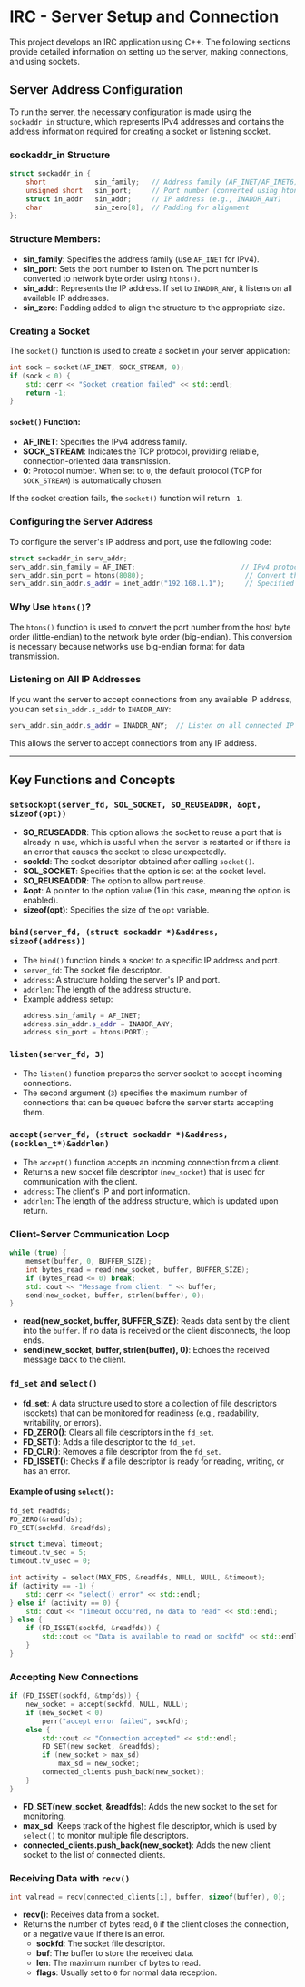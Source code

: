 # IRC  - Server Setup and Connection

This project develops an IRC application using C++. The following sections provide detailed information on setting up the server, making connections, and using sockets.

## Server Address Configuration

To run the server, the necessary configuration is made using the `sockaddr_in` structure, which represents IPv4 addresses and contains the address information required for creating a socket or listening socket.

### sockaddr_in Structure

```cpp
struct sockaddr_in {
    short            sin_family;   // Address family (AF_INET/AF_INET6)
    unsigned short   sin_port;     // Port number (converted using htons())
    struct in_addr   sin_addr;     // IP address (e.g., INADDR_ANY)
    char             sin_zero[8];  // Padding for alignment
};
```

### Structure Members:

- **sin_family**: Specifies the address family (use `AF_INET` for IPv4).
- **sin_port**: Sets the port number to listen on. The port number is converted to network byte order using `htons()`.
- **sin_addr**: Represents the IP address. If set to `INADDR_ANY`, it listens on all available IP addresses.
- **sin_zero**: Padding added to align the structure to the appropriate size.

### Creating a Socket

The `socket()` function is used to create a socket in your server application:

```cpp
int sock = socket(AF_INET, SOCK_STREAM, 0);
if (sock < 0) {
    std::cerr << "Socket creation failed" << std::endl;
    return -1;
}
```

#### `socket()` Function:

- **AF_INET**: Specifies the IPv4 address family.
- **SOCK_STREAM**: Indicates the TCP protocol, providing reliable, connection-oriented data transmission.
- **0**: Protocol number. When set to `0`, the default protocol (TCP for `SOCK_STREAM`) is automatically chosen.

If the socket creation fails, the `socket()` function will return `-1`.

### Configuring the Server Address

To configure the server's IP address and port, use the following code:

```cpp
struct sockaddr_in serv_addr;
serv_addr.sin_family = AF_INET;                          // IPv4 protocol
serv_addr.sin_port = htons(8080);                         // Convert the port number to network byte order
serv_addr.sin_addr.s_addr = inet_addr("192.168.1.1");     // Specified IP address
```

### Why Use `htons()`?

The `htons()` function is used to convert the port number from the host byte order (little-endian) to the network byte order (big-endian). This conversion is necessary because networks use big-endian format for data transmission.

### Listening on All IP Addresses

If you want the server to accept connections from any available IP address, you can set `sin_addr.s_addr` to `INADDR_ANY`:

```cpp
serv_addr.sin_addr.s_addr = INADDR_ANY;  // Listen on all connected IP addresses
```

This allows the server to accept connections from any IP address.

---

## Key Functions and Concepts

### `setsockopt(server_fd, SOL_SOCKET, SO_REUSEADDR, &opt, sizeof(opt))`
- **SO_REUSEADDR**: This option allows the socket to reuse a port that is already in use, which is useful when the server is restarted or if there is an error that causes the socket to close unexpectedly.
- **sockfd**: The socket descriptor obtained after calling `socket()`.
- **SOL_SOCKET**: Specifies that the option is set at the socket level.
- **SO_REUSEADDR**: The option to allow port reuse.
- **&opt**: A pointer to the option value (1 in this case, meaning the option is enabled).
- **sizeof(opt)**: Specifies the size of the `opt` variable.

### `bind(server_fd, (struct sockaddr *)&address, sizeof(address))`
- The `bind()` function binds a socket to a specific IP address and port.
- `server_fd`: The socket file descriptor.
- `address`: A structure holding the server's IP and port.
- `addrlen`: The length of the address structure.
- Example address setup:
  ```cpp
  address.sin_family = AF_INET;
  address.sin_addr.s_addr = INADDR_ANY;
  address.sin_port = htons(PORT);
  ```

### `listen(server_fd, 3)`
- The `listen()` function prepares the server socket to accept incoming connections. 
- The second argument (`3`) specifies the maximum number of connections that can be queued before the server starts accepting them.

### `accept(server_fd, (struct sockaddr *)&address, (socklen_t*)&addrlen)`
- The `accept()` function accepts an incoming connection from a client.
- Returns a new socket file descriptor (`new_socket`) that is used for communication with the client.
- `address`: The client's IP and port information.
- `addrlen`: The length of the address structure, which is updated upon return.

### Client-Server Communication Loop
```cpp
while (true) {
    memset(buffer, 0, BUFFER_SIZE);
    int bytes_read = read(new_socket, buffer, BUFFER_SIZE);
    if (bytes_read <= 0) break;
    std::cout << "Message from client: " << buffer;
    send(new_socket, buffer, strlen(buffer), 0);
}
```
- **read(new_socket, buffer, BUFFER_SIZE)**: Reads data sent by the client into the `buffer`. If no data is received or the client disconnects, the loop ends.
- **send(new_socket, buffer, strlen(buffer), 0)**: Echoes the received message back to the client.

### `fd_set` and `select()`
- **fd_set**: A data structure used to store a collection of file descriptors (sockets) that can be monitored for readiness (e.g., readability, writability, or errors).
- **FD_ZERO()**: Clears all file descriptors in the `fd_set`.
- **FD_SET()**: Adds a file descriptor to the `fd_set`.
- **FD_CLR()**: Removes a file descriptor from the `fd_set`.
- **FD_ISSET()**: Checks if a file descriptor is ready for reading, writing, or has an error.

#### Example of using `select()`:
```cpp
fd_set readfds;
FD_ZERO(&readfds);
FD_SET(sockfd, &readfds);

struct timeval timeout;
timeout.tv_sec = 5;
timeout.tv_usec = 0;

int activity = select(MAX_FDS, &readfds, NULL, NULL, &timeout);
if (activity == -1) {
    std::cerr << "select() error" << std::endl;
} else if (activity == 0) {
    std::cout << "Timeout occurred, no data to read" << std::endl;
} else {
    if (FD_ISSET(sockfd, &readfds)) {
        std::cout << "Data is available to read on sockfd" << std::endl;
    }
}
```

### Accepting New Connections
```cpp
if (FD_ISSET(sockfd, &tmpfds)) {
    new_socket = accept(sockfd, NULL, NULL);
    if (new_socket < 0)
        perr("accept error failed", sockfd);
    else {
        std::cout << "Connection accepted" << std::endl;
        FD_SET(new_socket, &readfds);
        if (new_socket > max_sd)
            max_sd = new_socket;
        connected_clients.push_back(new_socket);
    }
}
```
- **FD_SET(new_socket, &readfds)**: Adds the new socket to the set for monitoring.
- **max_sd**: Keeps track of the highest file descriptor, which is used by `select()` to monitor multiple file descriptors.
- **connected_clients.push_back(new_socket)**: Adds the new client socket to the list of connected clients.

### Receiving Data with `recv()`
```cpp
int valread = recv(connected_clients[i], buffer, sizeof(buffer), 0);
```
- **recv()**: Receives data from a socket.
- Returns the number of bytes read, `0` if the client closes the connection, or a negative value if there is an error.
  - **sockfd**: The socket file descriptor.
  - **buf**: The buffer to store the received data.
  - **len**: The maximum number of bytes to read.
  - **flags**: Usually set to `0` for normal data reception.

